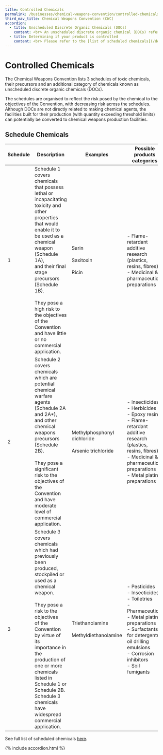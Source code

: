 ```yaml
---
title: Controlled Chemicals
permalink: /businesses/chemical-weapons-convention/controlled-chemicals
third_nav_title: Chemical Weapons Convention (CWC)
accordion:
  - title: Unscheduled Discrete Organic Chemicals (DOCs)
    content: <br> An unscheduled discrete organic chemical (DOCs) refers to any chemical that belongs to the class of chemical compounds consisting of all compounds of carbon, except for its oxides, sulfides and metal carbonates. It is identifiable by name, structural formula (if known), and Chemical Abstracts Service (CAS) Registry Number (if assigned). It excludes <br><br> -   Oligomers and polymers whether or not containing phosphorus, sulfur or fluorine <br> -   Chemicals containing only carbon and metal <br> -   Carbon monoxide and carbon dioxide (referred to as “oxides of carbon” in the above definition) <br> -   Carbon disulfide or carbonyl sulfide (referred to as “sulfides of carbon” in the above definition) <br><br> There are 2 types of DOCs <br><br> -   PSF-containing DOCs (Those that contain phosphorus, sulphur or fluorine) <br> -   Non PSF-containing DOCs (Those that do not contain phosphorus, sulphur or fluorine) <br>
  - title: Determining if your product is controlled
    content: <br> Please refer to the [list of scheduled chemicals](/documents/businesses/Guide_to_NACWC_Lic_-_with_Sch_Chem_List-(2020).pdf) to check if your product is controlled by the NA(CWC). <br><br> You may also check using the description of the goods, Harmonized System (HS) code or Competent Authority (CA) product code on this [search engine](https://www.tradenet.gov.sg/tradenet/portlets/search/searchHSCA/searchInitHSCA.do){:target="_blank"}. If the HS code is subject to control, the name of the CA and the chemical(s) that the CA controls will be indicated. You may check directly with the respective CAs on their licensing requirements. <br><br> If you require further assistance to determine if your product is controlled, please fill out the Product Enquiry Form from the link on the [NA(CWC) website](/eservices/customs-forms-and-service-links), and attach the relevant supporting documents (such as Safety Data Sheet and Certificate of Analysis). <br><br> The following information are required when filling out the form <br><br> -   Particulars of applicant <br> -   Activities involved <br> -   HS codes of product <br> -   Safety Data Sheet/Certificate of Analysis of product <br> -   Intended use of product <br><br> For submission of multiple files, please zip the documents and submit as a single file in the appropriate form. For files that are larger than 7MB, you may submit your supporting documents via <br><br> 1.   Email - [customs_nacwc@customs.gov.sg](mailto:customs_nacwc@customs.gov.sg) <br> 2.   Mail - <br> Singapore Customs <br> National Authority (Chemical Weapons Convention) <br> 55 Newton Road \#06-02 <br> Revenue House <br> Singapore 307987
---
```


# Controlled Chemicals

The Chemical Weapons Convention lists 3 schedules of toxic chemicals, their precursors and an additional category of chemicals known as unscheduled discrete organic chemicals (DOCs).

The schedules are organised to reflect the risk posed by the chemical to the objectives of the Convention, with decreasing risk across the schedules. Although DOCs are not directly related to making chemical agents, the facilities built for their production (with quantity exceeding threshold limits) can potentially be converted to chemical weapons production facilities.


## Schedule Chemicals

| Schedule | Description | Examples | Possible products categories |
|--|--|--|--|
| 1 |   Schedule 1 covers chemicals that possess lethal or <br> incapacitating toxicity and other properties that would <br> enable it to be used as a chemical weapon (Schedule 1A), <br> and their final stage precursors (Schedule 1B). <br><br> They pose a high risk to the objectives of the Convention and have little or no commercial application. |  Sarin <br><br> Saxitoxin <br><br> Ricin |  - Flame-retardant additive research (plastics, resins, fibres) <br>  - Medicinal & pharmaceutical preparations |
| 2 |  Schedule 2 covers chemicals which are potential chemical warfare agents (Schedule 2A and 2A*), <br> and other chemical weapons precursors (Schedule 2B). <br><br> They pose a significant risk to the objectives of <br> the Convention and have moderate level of commercial application.|  Methylphosphonyl dichloride <br><br>   Arsenic trichloride |  - Insecticides <br> - Herbicides <br> - Epoxy resins <br> - Flame-retardant additive research (plastics, resins, fibres) <br> - Medicinal & pharmaceutical preparations <br> -  Metal plating preparations |
| 3 |  Schedule 3 covers chemicals which had previously <br> been produced, stockpiled or used as a <br> chemical weapon. <br><br> They pose a risk to the objectives <br> of the Convention by virtue of its importance in <br> the production of one or more chemicals listed in <br>Schedule 1 or Schedule 2B. Schedule 3 chemicals have widespread commercial application. |   Triethanolamine <br><br>  Methyldiethanolamine |  - Pesticides <br> - Insecticides <br> - Toiletries <br> - Pharmaceutical <br> - Metal plating preparations <br> - Surfactants for detergents, oil drilling emulsions <br> - Corrosion inhibitors <br> - Soil fumigants |

See full list of scheduled chemicals [here](/documents/businesses/Guide_to_NACWC_Lic_-_with_Sch_Chem_List-(2020).pdf).

{% include accordion.html %}


